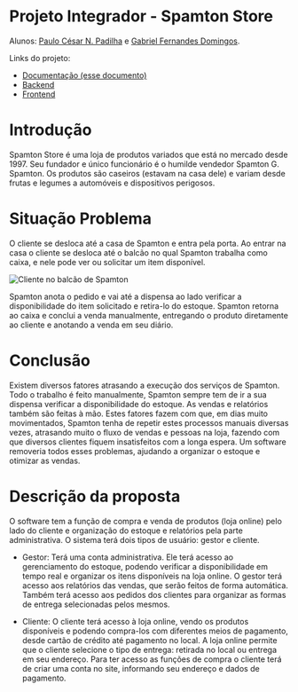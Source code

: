 # Projeto Integrador - Spamton Store

Alunos: [Paulo César N. Padilha](github.com/PauloK3tchup) e [Gabriel Fernandes Domingos](https://st.depositphotos.com/1518767/4823/i/950/depositphotos_48239019-stock-photo-businessman-shrugging-shoulders.jpg).

Links do projeto:

-   [Documentação (esse documento)](https://github.com/PauloK3tchup/spamton-store-docs)
-   [Backend](lol)
-   [Frontend](bruh)

# Introdução

Spamton Store é uma loja de produtos variados que está no mercado desde 1997. 
Seu fundador e único funcionário é o humilde vendedor Spamton G. Spamton. Os produtos são caseiros (estavam na casa dele) e variam desde frutas e legumes a automóveis e dispositivos perigosos.

# Situação Problema


O cliente se desloca até a casa de Spamton e entra pela porta. Ao entrar na casa o cliente se desloca até o balcão no qual Spamton trabalha como caixa, e nele pode ver ou solicitar um item disponível.

![Cliente no balcão de Spamton](docs/cliente%20no%20balc%C3%A3o.png "Cliente & Spamton")

 Spamton anota o pedido e vai até a dispensa ao lado verificar a disponibilidade do item solicitado e retira-lo do estoque. Spamton retorna ao caixa e conclui a venda manualmente, entregando o produto diretamente ao cliente e anotando a venda em seu diário. 

# Conclusão

Existem diversos fatores atrasando a execução dos serviços de Spamton. Todo o trabalho é feito manualmente, Spamton sempre tem de ir a sua dispensa verificar a disponibilidade do estoque. As vendas e relatórios também são feitas à mão. Estes fatores fazem com que, em dias muito movimentados, Spamton tenha de repetir estes processos manuais diversas vezes, atrasando muito o fluxo de vendas e pessoas na loja, fazendo com que diversos clientes fiquem insatisfeitos com a longa espera. Um software removeria todos esses problemas, ajudando a organizar o estoque e otimizar as vendas.

# Descrição da proposta

O software tem a função de compra e venda de produtos (loja online) pelo lado do cliente e organização do estoque e relatórios pela parte administrativa. O sistema terá dois tipos de usuário: gestor e cliente.

- Gestor: Terá uma conta administrativa. Ele terá acesso ao gerenciamento do estoque, podendo verificar a disponibilidade em tempo real e organizar os itens disponíveis na loja online. O gestor terá acesso aos relatórios das vendas, que serão feitos de forma automática. Também terá acesso aos pedidos dos clientes para organizar as formas de entrega selecionadas pelos mesmos.

- Cliente: O cliente terá acesso à loja online, vendo os produtos disponíveis e podendo compra-los com diferentes meios de pagamento, desde cartão de crédito até pagamento no local. A loja online permite que o cliente selecione o tipo de entrega: retirada no local ou entrega em seu endereço. Para ter acesso as funções de compra o cliente terá de criar uma conta no site, informando seu endereço e dados de pagamento.  
